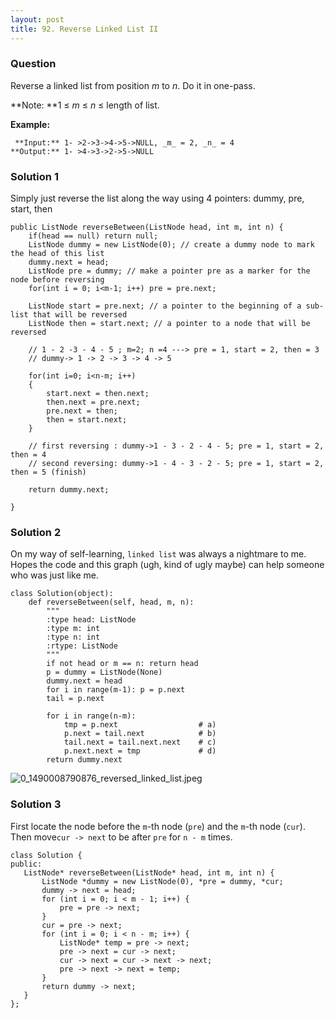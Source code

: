 ```yaml
---
layout: post
title: 92. Reverse Linked List II
---
```

### Question
Reverse a linked list from position _m_ to _n_. Do it in one-pass.

 **Note:  **1 ≤ _m_ ≤ _n_ ≤ length of list.

 **Example:**

    
    
     **Input:** 1- >2->3->4->5->NULL, _m_ = 2, _n_ = 4
    **Output:** 1- >4->3->2->5->NULL
    

### Solution 1
Simply just reverse the list along the way using 4 pointers: dummy, pre,
start, then

    
    
    public ListNode reverseBetween(ListNode head, int m, int n) {
        if(head == null) return null;
        ListNode dummy = new ListNode(0); // create a dummy node to mark the head of this list
        dummy.next = head;
        ListNode pre = dummy; // make a pointer pre as a marker for the node before reversing
        for(int i = 0; i<m-1; i++) pre = pre.next;
        
        ListNode start = pre.next; // a pointer to the beginning of a sub-list that will be reversed
        ListNode then = start.next; // a pointer to a node that will be reversed
        
        // 1 - 2 -3 - 4 - 5 ; m=2; n =4 ---> pre = 1, start = 2, then = 3
        // dummy-> 1 -> 2 -> 3 -> 4 -> 5
        
        for(int i=0; i<n-m; i++)
        {
            start.next = then.next;
            then.next = pre.next;
            pre.next = then;
            then = start.next;
        }
        
        // first reversing : dummy->1 - 3 - 2 - 4 - 5; pre = 1, start = 2, then = 4
        // second reversing: dummy->1 - 4 - 3 - 2 - 5; pre = 1, start = 2, then = 5 (finish)
        
        return dummy.next;
        
    }


### Solution 2
On my way of self-learning, `linked list` was always a nightmare to me. Hopes
the code and this graph (ugh, kind of ugly maybe) can help someone who was
just like me.

    
    
    class Solution(object):
        def reverseBetween(self, head, m, n):
            """
            :type head: ListNode
            :type m: int
            :type n: int
            :rtype: ListNode
            """
            if not head or m == n: return head
            p = dummy = ListNode(None)
            dummy.next = head
            for i in range(m-1): p = p.next
            tail = p.next
    
            for i in range(n-m):
                tmp = p.next                  # a)
                p.next = tail.next            # b)
                tail.next = tail.next.next    # c)
                p.next.next = tmp             # d)
            return dummy.next
    

![0_1490008790876_reversed_linked_list.jpeg](/uploads/files/1490008792563-reversed_linked_list.jpeg)


### Solution 3
First locate the node before the `m`-th node (`pre`) and the `m`-th node
(`cur`). Then move`cur -> next` to be after `pre` for `n - m` times.

    
    
    class Solution {
    public:
       ListNode* reverseBetween(ListNode* head, int m, int n) {
           ListNode *dummy = new ListNode(0), *pre = dummy, *cur;
           dummy -> next = head;
           for (int i = 0; i < m - 1; i++) {
               pre = pre -> next;
           }
           cur = pre -> next;
           for (int i = 0; i < n - m; i++) {
               ListNode* temp = pre -> next;
               pre -> next = cur -> next;
               cur -> next = cur -> next -> next;
               pre -> next -> next = temp;
           }
           return dummy -> next;
       }
    };
    



